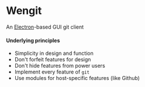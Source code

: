 # Wengit
An [Electron](https://github.com/atom/electron)-based GUI git client

#### Underlying principles
+ Simplicity in design and function
+ Don't forfeit features for design
+ Don't hide features from power users
+ Implement every feature of `git`
+ Use modules for host-specific features (like Github)
